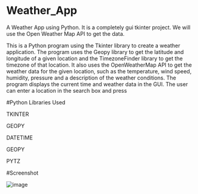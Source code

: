 # Weather_App
 A Weather App using Python. It is a completely gui tkinter project.  We will use the Open Weather Map API to get the data. 

 This is a Python program using the Tkinter library to create a weather application. The program uses the Geopy library to get the latitude and longitude of a given location and the TimezoneFinder library to get the timezone of that location. It also uses the OpenWeatherMap API to get the weather data for the given location, such as the temperature, wind speed, humidity, pressure and a description of the weather conditions. The program displays the current time and weather data in the GUI. The user can enter a location in the search box and press

#Python Libraries Used

TKINTER

GEOPY

DATETIME

GEOPY

PYTZ

#Screenshot

![image](https://github.com/sonadukane18/Weather_App/assets/120325353/fb98be68-41f7-4e61-bbc7-739e79dd8908)
